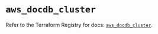 # `aws_docdb_cluster`

Refer to the Terraform Registry for docs: [`aws_docdb_cluster`](https://registry.terraform.io/providers/hashicorp/aws/6.12.0/docs/resources/docdb_cluster).
